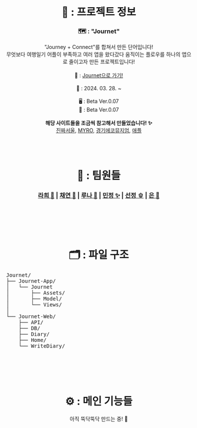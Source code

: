 <div align="center">
    <h1>📑 : 프로젝트 정보</h1>
    <h3>🗺️ : "Journet"</h3>
    "Journey + Connect"를 합쳐서 만든 단어입니다!<br>
    무엇보다 여행일기 어플이 부족하고 여러 앱을 왔다갔다 움직이는 플로우를 하나의 앱으로 줄이고자 만든 프로젝트입니다!
    <br>
    <br>
    🔗 : <a href="https://r6hex-1g.github.io/Journet/Journet-Web/Home/main.html">Journet으로 가기!</a>
    <br>
    <br>
    📅 : 2024. 03. 28. ~
    <br>
    <br>
    🖥️ : Beta Ver.0.07<br>
    📱 : Beta Ver.0.07
    <br>
    <br>
    <b>해당 사이트들을 조금씩 참고해서 만들었습니다! ✨</b><br>
    <a href="https://jinjja-seoul.com/">진짜서울</a>, <a href="https://www.myro.co.kr/">MYRO</a>, <a href="https://www.ecomuseum.kr/main.do">경기에코뮤지엄</a>, <a href="https://www.apple.com/kr/">애플</a>
    <br>
    <br>
    <br>
    <br>
    <h1>👥 : 팀원들</h1>
    <h3>
        <a href="https://github.com/r6hex-1g">라희 🍑</a> |
        <a href="https://github.com/meoritdol">채연 🍍</a> |
        <a href="https://github.com/RunaUXLabs">루나 🌙</a> |
        <a href="https://github.com/alswjd03">민정 ✨</a> |
        <a href="https://github.com/adooooore">선정 🫑</a> |
        <a href="https://github.com/eunidayo">은 🎀</a>
    </h3>
    <br>
    <br>
    <br>
    <br>
    <h1>🗂️ : 파일 구조</h1>
    <div align="left">
        <pre>Journet/
├── Journet-App/
│   └── Journet
│       ├── Assets/
│       ├── Model/
│       └── Views/
│
└── Journet-Web/
    ├── API/
    ├── DB/
    ├── Diary/
    ├── Home/
    └── WriteDiary/
        </pre>
    </div>
    <br>
    <br>
    <br>
    <h1>⚙️ : 메인 기능들</h1>
    아직 뚝닥뚝닥 만드는 중! 🔨
</div>
